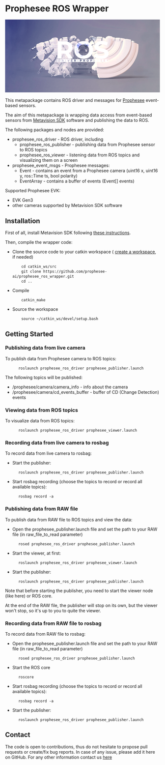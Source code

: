# Prophesee ROS Wrapper

![Event-based vision by Prophesee](event-based_vision_PROPHESEE.png)

This metapackage contains ROS driver and messages for [Prophesee](https://www.prophesee.ai) event-based sensors.

The aim of this metapackage is wrapping data access from event-based sensors from [Metavision SDK](https://docs.prophesee.ai/) software and publishing the data to ROS.

The following packages and nodes are provided:
  * prophesee_ros_driver - ROS driver, including
    * prophesee_ros_publisher - publishing data from Prophesee sensor to ROS topics
    * prophesee_ros_viewer - listening data from ROS topics and visualizing them on a screen
  * prophesee_event_msgs - Prophesee messages:
    * Event - contains an event from a Prophesee camera (uint16 x, uint16 y, ros::Time ts, bool polarity)
    * EventArray - contains a buffer of events (Event[] events)

Supported Prophesee EVK:
  * EVK Gen3
  * other cameras supported by Metavision SDK software
  

## Installation

First of all, install Metavision SDK following [these instructions](https://docs.prophesee.ai/getting_started/installation/linux.html).

Then, compile the wrapper code:

  * Clone the source code to your catkin workspace ( [create a workspace](http://wiki.ros.org/catkin/Tutorials/create_a_workspace), if needed)

    ```
        cd catkin_ws/src
        git clone https://github.com/prophesee-ai/prophesee_ros_wrapper.git
        cd ..
    ```

  * Compile

    ```
        catkin_make
    ```

  * Source the workspace

    ```
        source ~/catkin_ws/devel/setup.bash
    ```
  
  

## Getting Started
  
### Publishing data from live camera

To publish data from Prophesee camera to ROS topics:

  ```
        roslaunch prophesee_ros_driver prophesee_publisher.launch
  ```

The following topics will be published:
  * /prophesee/camera/camera_info - info about the camera
  * /prophesee/camera/cd_events_buffer - buffer of CD (Change Detection) events

### Viewing data from ROS topics

To visualize data from ROS topics:

  ```
        roslaunch prophesee_ros_driver prophesee_viewer.launch
  ```

### Recording data from live camera to rosbag

To record data from live camera to rosbag:
  * Start the publisher:

  ```
        roslaunch prophesee_ros_driver prophesee_publisher.launch
  ```

  * Start rosbag recording (choose the topics to record or record all available topics):

  ```
        rosbag record -a
  ```

### Publishing data from RAW file

To publish data from RAW file to ROS topics and view the data:
  * Open the prophesee_publisher.launch file and set the path to your RAW file (in raw_file_to_read parameter)

  ```
        rosed prophesee_ros_driver prophesee_publisher.launch
  ```

  * Start the viewer, at first:

  ```
        roslaunch prophesee_ros_driver prophesee_viewer.launch
  ```

  * Start the publisher:

  ```
        roslaunch prophesee_ros_driver prophesee_publisher.launch
  ```

Note that before starting the publisher, you need to start the viewer node (like here) or ROS core.

At the end of the RAW file, the publisher will stop on its own, but the viewer won't stop, so it's up to you to quite the viewer.

### Recording data from RAW file to rosbag

To record data from RAW file to rosbag:
  * Open the prophesee_publisher.launch file and set the path to your RAW file (in raw_file_to_read parameter)

  ```
        rosed prophesee_ros_driver prophesee_publisher.launch
  ```

  * Start the ROS core

  ```
        roscore
  ```

  * Start rosbag recording (choose the topics to record or record all available topics):

  ```
        rosbag record -a
  ```

  * Start the publisher:

  ```
        roslaunch prophesee_ros_driver prophesee_publisher.launch
  ```

## Contact
The code is open to contributions, thus do not hesitate to propose pull requests or create/fix bug reports.
In case of any issue, please add it here on GitHub. 
For any other information contact us [here](https://www.prophesee.ai/contact-us/) 

